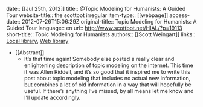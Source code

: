 date:: [[Jul 25th, 2012]]
title:: @Topic Modeling for Humanists: A Guided Tour
website-title:: the scottbot irregular
item-type:: [[webpage]]
access-date:: 2012-07-26T15:06:29Z
original-title:: Topic Modeling for Humanists: A Guided Tour
language:: en
url:: http://www.scottbot.net/HIAL/?p=19113
short-title:: Topic Modeling for Humanists
authors:: [[Scott Weingart]]
links:: [Local library](zotero://select/groups/2386895/items/ZJ2D6VEK), [Web library](https://www.zotero.org/groups/2386895/items/ZJ2D6VEK)

- [[Abstract]]
	- It’s that time again! Somebody else posted a really clear and enlightening description of topic modeling on the internet. This time it was Allen Riddell, and it’s so good that it inspired me to write this post about topic modeling that includes no actual new information, but combines a lot of old information in a way that will hopefully be useful. If there’s anything I’ve missed, by all means let me know and I’ll update accordingly.